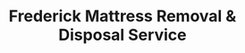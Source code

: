 ---
layout: location.njk
title: Frederick Mattress Removal & Disposal Service
description: Historic city mattress removal in Frederick with 1M+ mattresses recycled nationwide. Next-day pickup  Skip Frederick County Solid Waste trips - professional service for biotech professionals, federal commuters, and historic district residents throughout Frederick County.
permalink: /mattress-removal/maryland/frederick/
city: Frederick
state: Maryland
stateSlug: maryland
tier: 2
coordinates:
  lat: 39.4143
  lng: -77.4105
pricing:
  startingPrice: 125
  single: 125
  queen: 155
  king: 180
  boxSpring: 30
neighborhoods:
  - name: Downtown Frederick
    zipCodes: [21701]
  - name: Historic District
    zipCodes: [21701]
  - name: Baker Park
    zipCodes: [21701]
  - name: Carroll Creek
    zipCodes: [21701]
  - name: Riverside
    zipCodes: [21701]
  - name: Thomas Johnson
    zipCodes: [21702]
  - name: Westside
    zipCodes: [21702]
  - name: Spring Ridge
    zipCodes: [21701]
  - name: Orchard Grove
    zipCodes: [21702]
  - name: Hillcrest
    zipCodes: [21702]
  - name: Golden Mile
    zipCodes: [21704]
  - name: Prospect Hall
    zipCodes: [21704]
  - name: Ballenger Creek
    zipCodes: [21703]
  - name: Whittier
    zipCodes: [21701]
  - name: North Frederick
    zipCodes: [21701]
  - name: Eastside
    zipCodes: [21701]
  - name: Monocacy
    zipCodes: [21701]
  - name: Butterfly Lane
    zipCodes: [21703]
  - name: Clover Hill
    zipCodes: [21703]
  - name: Yellow Springs
    zipCodes: [21702]
zipCodes: [21701, 21702, 21703, 21704]
recyclingPartners:
  - Frederick County Solid Waste Division
  - Republic Services
  - Waste Management of Maryland
  - Mid-Atlantic Regional Recycling
  - Maryland Environmental Service
localRegulations: "Unlike Frederick County's Solid Waste Division which requires residents to transport mattresses to the Reichs Ford Road facility during specific operating hours and meet preparation standards, our service operates independently. The county system demands advance coordination and personal transport logistics that conflict with biotech research schedules, federal commuting patterns, and historic district preservation activities."
nearbyCities:
  - name: Baltimore
    slug: baltimore
    distance: 45
    isSuburb: false
  - name: Annapolis
    slug: annapolis
    distance: 55
    isSuburb: false
  - name: Hagerstown
    slug: hagerstown
    distance: 23
    isSuburb: false
reviews:
  count: 2,156
  featured:
    - text: "Lab work doesn't stop for waste pickup schedules. Needed this done fast between experiments - boom, next day they're here. Simple."
      author: "Dr. Amanda R."
      neighborhood: "Golden Mile"
    - text: "Living in a house from 1847 comes with challenges most people don't think about. Every delivery, every service has to navigate narrow doorways and steep stairs that weren't designed for modern furniture. When I needed my old mattress removed, I was honestly worried about potential damage to our historic walls and flooring. The team arrived with all the right protective materials and took their time maneuvering everything safely. They clearly had experience with older architecture. Made the whole process stress-free, which is saying something for a preservation district homeowner!"
      author: "Mark T."
      neighborhood: "Historic District"
    - text: "6 AM pickup. Perfect. Caught my usual train to DC."
      author: "Jennifer K."
      neighborhood: "Thomas Johnson"
faqs:
  - question: "Do you accommodate biotech and federal employee schedules?"
    answer: "Absolutely. Frederick's proximity to Fort Detrick and federal research facilities creates unique timing needs for biotech professionals and government employees. We provide flexible pickup windows including early morning, evening, and weekend service to coordinate with research schedules and commuting demands."
  - question: "How does your service compare to Frederick County Solid Waste facility requirements?"
    answer: "We eliminate county facility coordination entirely. While Frederick County residents must transport materials to Reichs Ford Road during restricted hours and meet preparation standards, we provide complete door-to-door service with guaranteed recycling and no facility visits required."
  - question: "Can you handle historic district and downtown Frederick access challenges?"
    answer: "Yes. Frederick's historic downtown streets, preserved architecture, and older residential areas present unique access situations. Our teams navigate narrow streets, work carefully around historic properties, and coordinate with preservation district requirements throughout the city."
  - question: "What's included in your $125 starting price for Frederick?"
    answer: "Complete mattress removal including professional pickup, transportation, and 100% recycling. Additional charges only for stairs ($10/flight) or extended carries over 75 feet from our truck to your location."
  - question: "Do you guarantee complete recycling for Frederick mattresses?"
    answer: "Completely guaranteed. We've processed over 1 million mattresses nationwide through certified recycling facilities. Your Frederick mattress components become construction steel (springs), carpet padding (foam), and textile manufacturing materials (fabrics)."
  - question: "How quickly can you schedule pickup in Frederick?"
    answer: "Next-day service available throughout Frederick County. Schedule online in 60 seconds or call (720) 263-6094. Most appointments confirmed within 24 hours, with expanded availability for commuter-friendly timing."
  - question: "Can you coordinate with commuter and biotech research schedules?"
    answer: "Yes. Frederick's role as a biotech hub and commuter city creates specific logistics needs. We coordinate around research project timelines, understand federal facility protocols, and work efficiently with commuter schedules throughout the area."
  - question: "Do you serve all Frederick neighborhoods and surrounding county areas?"
    answer: "Absolutely. From historic downtown to modern biotech developments, residential neighborhoods to commuter communities - we serve every Frederick area with consistent professional service throughout Frederick County."
schema:
  "@context": "https://schema.org"
  "@type": "LocalBusiness"
  "@name": "A Bedder World Frederick"
  "address":
    "@type": "PostalAddress"
    "addressLocality": "Frederick"
    "addressRegion": "Maryland"
    "addressCountry": "US"
  "geo":
    "@type": "GeoCoordinates"
    "latitude": 39.4143
    "longitude": -77.4105
  "telephone": "720-263-6094"
  "priceRange": "$125-$180"
  "serviceArea": "Frederick, Maryland"
  "aggregateRating":
    "@type": "AggregateRating"
    "ratingValue": "4.9"
    "reviewCount": "2156"
pageContent:
  heroDescription: "Complete mattress removal throughout Frederick with guaranteed next-day service. Professional pickup serving biotech professionals, federal commuters, and historic district residents. Book online and skip Frederick County facility coordination."
  aboutService: |
    <p>Frederick mattress removal serves Maryland's biotech hub through flexible scheduling that respects both historic preservation and modern professional demands. Biotech researchers at Fort Detrick managing critical project timelines, federal commuters navigating DC area transportation, and historic district residents maintaining century-old properties benefit from service that eliminates county facility requirements entirely. Frederick County coordination becomes unnecessary - immediate pickup works around your professional and preservation priorities.</p>
    
    <p>This unique mid-Maryland location presents diverse logistical considerations: historic downtown buildings requiring careful access, biotech facilities with security protocols, commuter neighborhoods with limited daytime availability, and preserved architecture demanding specialized handling. Our teams understand everything from 18th-century townhouses to modern research complexes, ensuring efficient service delivery throughout Frederick's blend of historic charm and contemporary innovation.</p>
    
    <p>Every removal includes professional handling, reliable transportation, and complete recycling without surprise fees. Designed for busy professionals who value efficiency and historic preservation awareness. Schedule online instantly - we manage all logistics while you focus on research responsibilities, commuting demands, and community preservation activities throughout Frederick County.</p>
  serviceAreasIntro: "Professional mattress removal serves all Frederick neighborhoods and districts, from historic downtown to modern developments:"
  regulationsCompliance: "Complete independence from Frederick County Solid Waste requirements eliminates facility scheduling coordination. We manage comprehensive mattress processing - pickup through certified recycling - removing transport logistics, preparation requirements, and facility hour restrictions. Focus on biotech research, federal employment, and historic preservation instead of waste management coordination throughout Frederick County."
  environmentalImpact: |
    <p>Frederick's biotech and federal employee community values environmental responsibility alongside professional efficiency. Every pickup contributes to our 1+ million mattresses recycled nationwide, diverting materials from Maryland landfills while supporting regional sustainability initiatives that align with the area's commitment to scientific advancement and historic preservation stewardship.</p>
    
    <p>Our certified recycling process transforms Frederick mattresses into valuable resources - steel springs become construction materials supporting regional development, foam materials serve automotive and research industries throughout the mid-Atlantic, fabric components enter manufacturing supply chains across the region. This benefits biotech professionals, federal employees, and preservation-minded residents across Frederick County.</p>
    
    <p>From historic district residents to modern research communities, every Frederick customer supports guaranteed recycling that maintains material productivity rather than consuming landfill capacity, reinforcing the area's values of scientific responsibility and environmental stewardship throughout Maryland's historic and innovative center.</p>
  howItWorksScheduling: "Schedule online in 60 seconds or call (720) 263-6094 for Frederick pickup. Commuter-friendly timing includes early morning, evening, and weekend appointments coordinating with biotech schedules, federal employment, and historic preservation activities throughout Frederick County."
  howItWorksService: "Experienced teams handle Frederick's unique challenges - navigating historic district protocols, coordinating with biotech facility requirements, managing commuter timing needs, and ensuring careful removal throughout Maryland's blend of historic preservation and modern innovation."
  howItWorksDisposal: "Frederick mattresses receive complete processing at certified recycling facilities. Springs become construction steel, foam transforms into carpet padding, fabric materials process into new textiles. Every pickup supports our environmental mission while keeping materials from landfills nationwide."
  sidebarStats:
    mattressesRemoved: "9,247"
---